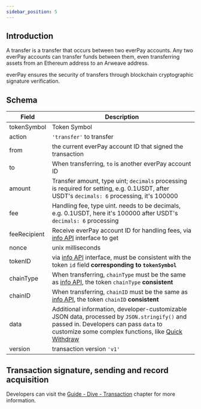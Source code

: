 ```yaml
---
sidebar_position: 5
---
```


## Introduction

A transfer is a transfer that occurs between two everPay accounts. Any two everPay accounts can transfer funds between them, even transferring assets from an Ethereum address to an Arweave address.

everPay ensures the security of transfers through blockchain cryptographic signature verification.

## Schema
|Field|Description|
|---|---|
|tokenSymbol|Token Symbol|
|action|`'transfer'` to transfer|
|from|the current everPay account ID that signed the transaction|
|to|When transferring, `to` is another everPay account ID|
|amount|Transfer amount, type uint; `decimals` processing is required for setting, e.g. 0.1USDT, after USDT's `decimals: 6` processing, it's 100000|
|fee| Handling fee, type uint. needs to be decimals, e.g. 0.1USDT, here it's 100000 after USDT's `decimals: 6` processing |
|feeRecipient|Receive everPay account ID for handling fees, via [info API](../../server-api/basic-api/info) interface to get|
|nonce|unix milliseconds|
|tokenID|via [info API](../../server-api/basic-api/info) interface, must be consistent with the token `id` field **corresponding to `tokenSymbol`**|
|chainType|When transferring, `chainType` must be the same as [info API](../../server-api/basic-api/info), the token `chainType` **consistent**|
|chainID|When transferring, `chainID` must be the same as [info API](../../server-api/basic-api/info), the token `chainID` **consistent**|
|data|Additional information, developer-customizable JSON data, processed by `JSON.stringify()` and passed in. Developers can pass `data` to customize some complex functions, like [Quick Withdraw](./withdraw#quick-withdrawal-data-field-description)|
|version|transaction version `'v1'`|

## Transaction signature, sending and record acquisition
Developers can visit the [Guide - Dive - Transaction](./transaction#messagedata) chapter for more information.
